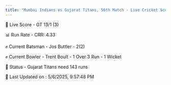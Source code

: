 ```yaml
---
title: "Mumbai Indians vs Gujarat Titans, 56th Match - Live Cricket Score"
---
```


🔴 Live Score - GT 13/1 (3)  

📊 Run Rate - CRR: 4.33  

✊ Current Batsman - Jos Buttler - 2(2)  

✊ Current Bowler - Trent Boult - 1 Over 3 Run - 1 Wicket  

📑 Status - Gujarat Titans need 143 runs

📝 Last Updated on : 5/6/2025, 9:57:48 PM  

